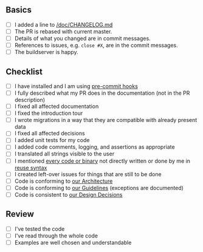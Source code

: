 <!--
Check relevant points but **please do not remove entries**.
-->

## Basics

<!--
These points need to be fulfilled for every PR.
-->

- [ ] I added a line to [/doc/CHANGELOG.md](/doc/CHANGELOG.md)
- [ ] The PR is rebased with current master.
- [ ] Details of what you changed are in commit messages.
- [ ] References to issues, e.g. `close #X`, are in the commit messages.
- [ ] The buildserver is happy.

<!--
If you have any troubles fulfilling these criteria, please write about the trouble as comment in the PR.
We will help you, but we cannot accept PRs that do not fulfill the basics.
-->

## Checklist

<!--
For documentation fixes, spell checking, and similar none of these points below need to be checked.
Otherwise please check these points when getting a PR done:
-->

- [ ] I have installed and I am using [pre-commit hooks](../doc/contrib/README.md#Hooks)
- [ ] I fully described what my PR does in the documentation
      (not in the PR description)
- [ ] I fixed all affected documentation
- [ ] I fixed the introduction tour
- [ ] I wrote migrations in a way that they are compatible with already present data
- [ ] I fixed all affected decisions
- [ ] I added unit tests for my code
- [ ] I added code comments, logging, and assertions as appropriate
- [ ] I translated all strings visible to the user
- [ ] I mentioned [every code or binary](https://github.com/ElektraInitiative/PermaplanT/blob/master/.reuse/dep5) not directly written or done by me in [reuse syntax](https://reuse.software/)
- [ ] I created left-over issues for things that are still to be done
- [ ] Code is conforming to [our Architecture](/doc/architecture)
- [ ] Code is conforming to [our Guidelines](/doc/guidelines)
      (exceptions are documented)
- [ ] Code is consistent to [our Design Decisions](/doc/decisions)

## Review

<!--
Reviewers can copy&check the following to their review.
Also the checklist above can be used.
But also the PR creator should check these points when getting a PR done:
-->

- [ ] I've tested the code
- [ ] I've read through the whole code
- [ ] Examples are well chosen and understandable
